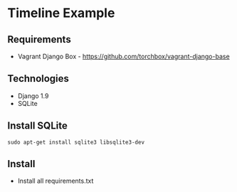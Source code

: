 # Timeline Example

## Requirements

* Vagrant Django Box - https://github.com/torchbox/vagrant-django-base

## Technologies

* Django 1.9
* SQLite

## Install SQLite

```
sudo apt-get install sqlite3 libsqlite3-dev
```

## Install

* Install all requirements.txt